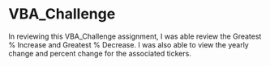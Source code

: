 # VBA_Challenge
In reviewing this VBA_Challenge assignment, I was able review the Greatest % Increase and Greatest % Decrease. I was also able to view the yearly change and percent change for the associated tickers.
